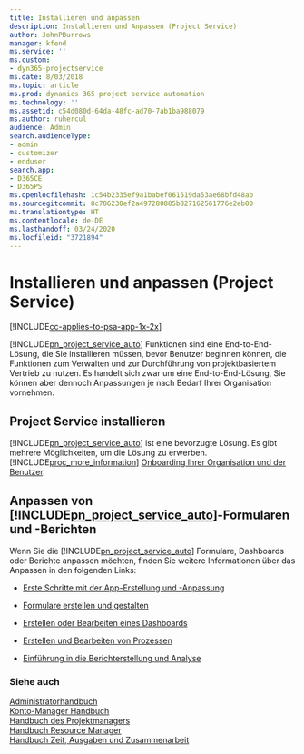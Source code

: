 ```yaml
---
title: Installieren und anpassen
description: Installieren und Anpassen (Project Service)
author: JohnPBurrows
manager: kfend
ms.service: ''
ms.custom:
- dyn365-projectservice
ms.date: 8/03/2018
ms.topic: article
ms.prod: dynamics 365 project service automation
ms.technology: ''
ms.assetid: c54d080d-64da-48fc-ad70-7ab1ba988079
ms.author: ruhercul
audience: Admin
search.audienceType:
- admin
- customizer
- enduser
search.app:
- D365CE
- D365PS
ms.openlocfilehash: 1c54b2335ef9a1babef061519da53ae68bfd48ab
ms.sourcegitcommit: 8c786230ef2a497280885b827162561776e2eb00
ms.translationtype: HT
ms.contentlocale: de-DE
ms.lasthandoff: 03/24/2020
ms.locfileid: "3721894"
---
```

# <a name="install-and-customize-project-service"></a>Installieren und anpassen (Project Service)

[!INCLUDE[cc-applies-to-psa-app-1x-2x](../includes/cc-applies-to-psa-app-1x-2x.md)]

[!INCLUDE[pn_project_service_auto](../includes/pn-project-service-auto.md)] Funktionen sind eine End-to-End-Lösung, die Sie installieren müssen, bevor Benutzer beginnen können, die Funktionen zum Verwalten und zur Durchführung von projektbasiertem Vertrieb zu nutzen. Es handelt sich zwar um eine End-to-End-Lösung, Sie können aber dennoch Anpassungen je nach Bedarf Ihrer Organisation vornehmen.  
<!-- TODO: I expect to find the information on how to get and install this here. Please find that and add it here. Same for Project Service.--> 
  
## <a name="install-project-service"></a>Project Service installieren  
 [!INCLUDE[pn_project_service_auto](../includes/pn-project-service-auto.md)] ist eine bevorzugte Lösung. Es gibt mehrere Möglichkeiten, um die Lösung zu erwerben. [!INCLUDE[proc_more_information](../includes/proc-more-information.md)] [Onboarding Ihrer Organisation und der Benutzer](../admin/onboard-your-organization-and-users-to-dynamics-365-online.md).  
  
## <a name="customize-pn_project_service_auto-forms-and-reports"></a>Anpassen von [!INCLUDE[pn_project_service_auto](../includes/pn-project-service-auto.md)]-Formularen und -Berichten  
 Wenn Sie die [!INCLUDE[pn_project_service_auto](../includes/pn-project-service-auto.md)] Formulare, Dashboards oder Berichte anpassen möchten, finden Sie weitere Informationen über das Anpassen in den folgenden Links:  
  
- [Erste Schritte mit der App-Erstellung und -Anpassung](../customize/getting-started-customization.md)  
  
- [Formulare erstellen und gestalten](../customize/create-design-forms.md)  
  
- [Erstellen oder Bearbeiten eines Dashboards](../customize/create-edit-dashboards.md)  
  
- [Erstellen und Bearbeiten von Prozessen](../customize/guide-staff-through-common-tasks-processes.md)  
  
- [Einführung in die Berichterstellung und Analyse](../analytics/reporting-analytics-with-dynamics-365.md)  
  
### <a name="see-also"></a>Siehe auch  
 [Administratorhandbuch](../project-service/admin-guide.md)   
 [Konto-Manager Handbuch](../project-service/account-manager-guide.md)   
 [Handbuch des Projektmanagers](../project-service/project-manager-guide.md)   
 [Handbuch Resource Manager](../project-service/resource-manager-guide.md)   
 [Handbuch Zeit, Ausgaben und Zusammenarbeit](../project-service/time-expense-collaboration-guide.md)
